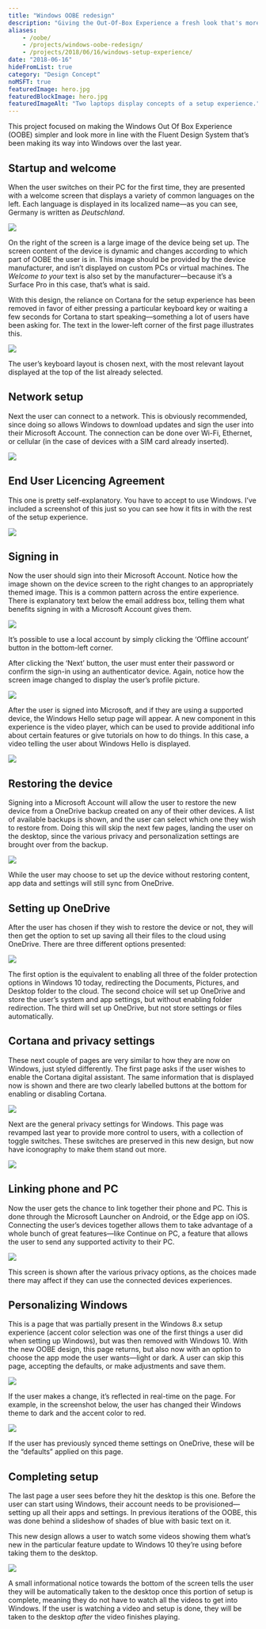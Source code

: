 ```yaml
---
title: "Windows OOBE redesign"
description: "Giving the Out-Of-Box Experience a fresh look that's more in line with the Fluent Design System."
aliases:
    - /oobe/
    - /projects/windows-oobe-redesign/
    - /projects/2018/06/16/windows-setup-experience/
date: "2018-06-16"
hideFromList: true
category: "Design Concept"
noMSFT: true
featuredImage: hero.jpg
featuredBlockImage: hero.jpg
featuredImageAlt: "Two laptops display concepts of a setup experience." 
---
```


This project focused on making the Windows Out Of Box Experience (OOBE) simpler and look more in line with the Fluent Design System that’s been making its way into Windows over the last year.

## Startup and welcome
When the user switches on their PC for the first time, they are presented with a welcome screen that displays a variety of common languages on the left. Each language is displayed in its localized name—as you can see, Germany is written as _Deutschland_.

![](/images/windows-oobe-redesign/welcome.jpg)

On the right of the screen is a large image of the device being set up. The screen content of the device is dynamic and changes according to which part of OOBE the user is in. This image should be provided by the device manufacturer, and isn’t displayed on custom PCs or virtual machines. The _Welcome to your_ text is also set by the manufacturer—because it’s a Surface Pro in this case, that’s what is said.

With this design, the reliance on Cortana for the setup experience has been removed in favor of either pressing a particular keyboard key or waiting a few seconds for Cortana to start speaking—something a lot of users have been asking for. The text in the lower-left corner of the first page illustrates this.

![](/images/windows-oobe-redesign/keyboard.jpg)

The user’s keyboard layout is chosen next, with the most relevant layout displayed at the top of the list already selected.

## Network setup

Next the user can connect to a network. This is obviously recommended, since doing so allows Windows to download updates and sign the user into their Microsoft Account. The connection can be done over Wi-Fi, Ethernet, or cellular (in the case of devices with a SIM card already inserted).

![](/images/windows-oobe-redesign/wifi.jpg)

## End User Licencing Agreement

This one is pretty self-explanatory. You have to accept to use Windows. I’ve included a screenshot of this just so you can see how it fits in with the rest of the setup experience.

![](/images/windows-oobe-redesign/eula.jpg)

## Signing in

Now the user should sign into their Microsoft Account. Notice how the image shown on the device screen to the right changes to an appropriately themed image. This is a common pattern across the entire experience. There is explanatory text below the email address box, telling them what benefits signing in with a Microsoft Account gives them.

![](/images/windows-oobe-redesign/sign-in-1.jpg)

It’s possible to use a local account by simply clicking the ‘Offline account’ button in the bottom-left corner.

After clicking the ‘Next’ button, the user must enter their password or confirm the sign-in using an authenticator device. Again, notice how the screen image changed to display the user’s profile picture.

![](/images/windows-oobe-redesign/sign-in-2.jpg)

After the user is signed into Microsoft, and if they are using a supported device, the Windows Hello setup page will appear. A new component in this experience is the video player, which can be used to provide additional info about certain features or give tutorials on how to do things. In this case, a video telling the user about Windows Hello is displayed.

![](/images/windows-oobe-redesign/sign-in-hello.jpg)

## Restoring the device

Signing into a Microsoft Account will allow the user to restore the new device from a OneDrive backup created on any of their other devices. A list of available backups is shown, and the user can select which one they wish to restore from. Doing this will skip the next few pages, landing the user on the desktop, since the various privacy and personalization settings are brought over from the backup.

![](/images/windows-oobe-redesign/restore.jpg)

While the user may choose to set up the device without restoring content, app data and settings will still sync from OneDrive.

## Setting up OneDrive

After the user has chosen if they wish to restore the device or not, they will then get the option to set up saving all their files to the cloud using OneDrive. There are three different options presented:

![](/images/windows-oobe-redesign/onedrive.jpg)

The first option is the equivalent to enabling all three of the folder protection options in Windows 10 today, redirecting the Documents, Pictures, and Desktop folder to the cloud. The second choice will set up OneDrive and store the user’s system and app settings, but without enabling folder redirection. The third will set up OneDrive, but not store settings or files automatically.

## Cortana and privacy settings

These next couple of pages are very similar to how they are now on Windows, just styled differently. The first page asks if the user wishes to enable the Cortana digital assistant. The same information that is displayed now is shown and there are two clearly labelled buttons at the bottom for enabling or disabling Cortana.

![](/images/windows-oobe-redesign/cortana.jpg)

Next are the general privacy settings for Windows. This page was revamped last year to provide more control to users, with a collection of toggle switches. These switches are preserved in this new design, but now have iconography to make them stand out more.

![](/images/windows-oobe-redesign/privacy.jpg)

## Linking phone and PC

Now the user gets the chance to link together their phone and PC. This is done through the Microsoft Launcher on Android, or the Edge app on iOS. Connecting the user’s devices together allows them to take advantage of a whole bunch of great features—like Continue on PC, a feature that allows the user to send any supported activity to their PC.

![](/images/windows-oobe-redesign/continue-on-pc.jpg)

This screen is shown after the various privacy options, as the choices made there may affect if they can use the connected devices experiences.

## Personalizing Windows

This is a page that was partially present in the Windows 8.x setup experience (accent color selection was one of the first things a user did when setting up Windows), but was then removed with Windows 10. With the new OOBE design, this page returns, but also now with an option to choose the app mode the user wants—light or dark. A user can skip this page, accepting the defaults, or make adjustments and save them.

![](/images/windows-oobe-redesign/theme.jpg)

If the user makes a change, it’s reflected in real-time on the page. For example, in the screenshot below, the user has changed their Windows theme to dark and the accent color to red.

![](/images/windows-oobe-redesign/theme-changed.jpg)

If the user has previously synced theme settings on OneDrive, these will be the “defaults” applied on this page.

## Completing setup

The last page a user sees before they hit the desktop is this one. Before the user can start using Windows, their account needs to be provisioned—setting up all their apps and settings. In previous iterations of the OOBE, this was done behind a slideshow of shades of blue with basic text on it.

This new design allows a user to watch some videos showing them what’s new in the particular feature update to Windows 10 they’re using before taking them to the desktop.

![](/images/windows-oobe-redesign/finished.jpg)

A small informational notice towards the bottom of the screen tells the user they will be automatically taken to the desktop once this portion of setup is complete, meaning they do not have to watch all the videos to get into Windows. If the user is watching a video and setup is done, they will be taken to the desktop _after_ the video finishes playing.
